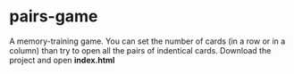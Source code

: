 # pairs-game
A memory-training game. You can set the number of cards (in a row or in a column) than try to open all the pairs of indentical cards. 
Download the project and open **index.html**
